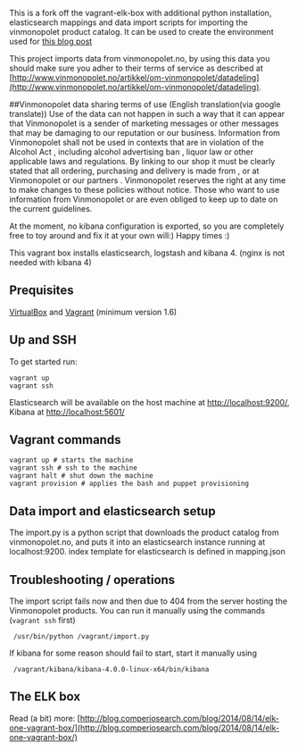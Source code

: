 This is a fork off the vagrant-elk-box with additional python installation, elasticsearch mappings and data import scripts for importing the vinmonopolet product catalog. It can be used to create the environment used for [this blog post](http://blog.comperiosearch.com/blog/2015/02/09/kibana-4-beer-analytics-engine/)

This project imports data from vinmonopolet.no, by using this data you should make sure you adher to their terms of service as described at [http://www.vinmonopolet.no/artikkel/om-vinmonopolet/datadeling](http://www.vinmonopolet.no/artikkel/om-vinmonopolet/datadeling). 

##Vinmonopolet data sharing terms of use (English translation(via google translate))
Use of the data can not happen in such a way that it can appear that Vinmonopolet is a sender of marketing messages or other messages that may be damaging to our reputation or our business. Information from Vinmonopolet shall not be used in contexts that are in violation of the Alcohol Act , including alcohol advertising ban , liquor law or other applicable laws and regulations.
By linking to our shop it must be clearly stated that all ordering, purchasing and delivery is made from , or at Vinmonopolet or our partners .
Vinmonopolet reserves the right at any time to make changes to these policies without notice. Those who want to use information from Vinmonopolet or are even obliged to keep up to date on the current guidelines.


At the moment, no kibana configuration is exported, so you are completely free to toy around and fix it at your own will:)
Happy times :)

This vagrant box installs elasticsearch, logstash and kibana 4. (nginx is not needed with kibana 4) 


## Prequisites

[VirtualBox](https://www.virtualbox.org/) and [Vagrant](http://www.vagrantup.com/) (minimum version 1.6)



## Up and SSH

To get started run:

    vagrant up
    vagrant ssh

Elasticsearch will be available on the host machine at [http://localhost:9200/](http://localhost:9200/), Kibana at [http://localhost:5601/](http://localhost:5601/)

## Vagrant commands


```
vagrant up # starts the machine
vagrant ssh # ssh to the machine
vagrant halt # shut down the machine
vagrant provision # applies the bash and puppet provisioning

```



## Data import and elasticsearch setup

The import.py is a python script that downloads the product catalog from vinmonopolet.no, and puts it into an elasticsearch instance running at localhost:9200. index template for elasticsearch is defined in mapping.json


## Troubleshooting / operations
The import script fails now and then due to 404 from the server hosting the Vinmonopolet products. You can run it manually using the commands
(`vagrant ssh` first)

` /usr/bin/python /vagrant/import.py`


 If kibana for some reason should fail to start, start it manually using

` /vagrant/kibana/kibana-4.0.0-linux-x64/bin/kibana`



## The ELK box

Read (a bit) more: [http://blog.comperiosearch.com/blog/2014/08/14/elk-one-vagrant-box/](http://blog.comperiosearch.com/blog/2014/08/14/elk-one-vagrant-box/)
